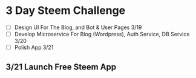 # 3 Day Steem Challenge

- [ ] Design UI For The Blog, and Bot & User Pages 3/19
- [ ] Develop Microservice For Blog (Wordpress), Auth Service, DB Service 3/20
- [ ] Polish App 3/21

## 3/21 Launch Free Steem App
